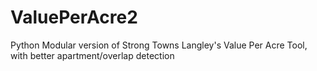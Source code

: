 # ValuePerAcre2
Python Modular version of Strong Towns Langley's Value Per Acre Tool, with better apartment/overlap detection
